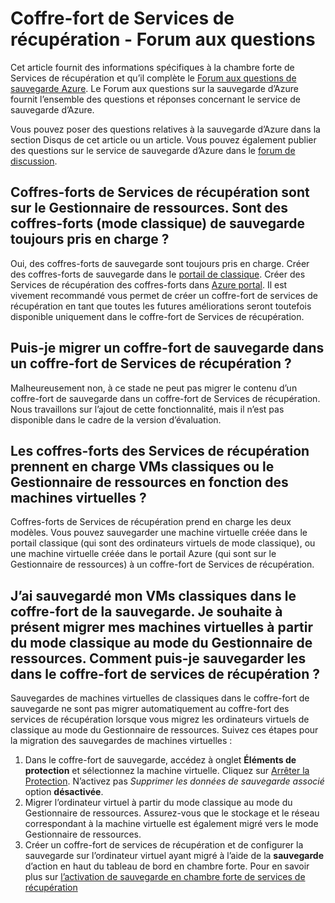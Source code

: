 <properties
   pageTitle="Services de récupération de chambre forte FAQ | Microsoft Azure"
   description="Cette version de la FAQ prend en charge la version du service de sauvegarde d’Azure. Réponses aux questions fréquemment posées sur l’agent de sauvegarde, sauvegarde et conservation, restauration, sécurité et autres questions courantes sur la solution de sauvegarde d’Azure."
   services="backup"
   documentationCenter=""
   authors="markgalioto"
   manager="jwhit"
   editor=""
   keywords="solution de sauvegarde ; service de sauvegarde"/>

<tags
   ms.service="backup"
   ms.workload="storage-backup-recovery"
     ms.tgt_pltfrm="na"
     ms.devlang="na"
     ms.topic="get-started-article"
     ms.date="10/21/2016"
     ms.author="trinadhk; markgal; jimpark;"/>

# <a name="recovery-services-vault---faq"></a>Coffre-fort de Services de récupération - Forum aux questions


Cet article fournit des informations spécifiques à la chambre forte de Services de récupération et qu’il complète le [Forum aux questions de sauvegarde Azure](backup-azure-backup-faq.md). Le Forum aux questions sur la sauvegarde d’Azure fournit l’ensemble des questions et réponses concernant le service de sauvegarde d’Azure.  

Vous pouvez poser des questions relatives à la sauvegarde d’Azure dans la section Disqus de cet article ou un article. Vous pouvez également publier des questions sur le service de sauvegarde d’Azure dans le [forum de discussion](https://social.msdn.microsoft.com/forums/azure/home?forum=windowsazureonlinebackup).

## <a name="recovery-services-vaults-are-resource-manager-based-are-backup-vaults-classic-mode-still-supported-br"></a>Coffres-forts de Services de récupération sont sur le Gestionnaire de ressources. Sont des coffres-forts (mode classique) de sauvegarde toujours pris en charge ? <br/>
Oui, des coffres-forts de sauvegarde sont toujours pris en charge. Créer des coffres-forts de sauvegarde dans le [portail de classique](https://manage.windowsazure.com). Créer des Services de récupération des coffres-forts dans [Azure portal](https://portal.azure.com). Il est vivement recommandé vous permet de créer un coffre-fort de services de récupération en tant que toutes les futures améliorations seront toutefois disponible uniquement dans le coffre-fort de Services de récupération.

## <a name="can-i-migrate-a-backup-vault-to-a-recovery-services-vault-br"></a>Puis-je migrer un coffre-fort de sauvegarde dans un coffre-fort de Services de récupération ? <br/>
Malheureusement non, à ce stade ne peut pas migrer le contenu d’un coffre-fort de sauvegarde dans un coffre-fort de Services de récupération. Nous travaillons sur l’ajout de cette fonctionnalité, mais il n’est pas disponible dans le cadre de la version d’évaluation.

## <a name="do-recovery-services-vaults-support-classic-vms-or-resource-manager-based-vms-br"></a>Les coffres-forts des Services de récupération prennent en charge VMs classiques ou le Gestionnaire de ressources en fonction des machines virtuelles ? <br/>
Coffres-forts de Services de récupération prend en charge les deux modèles.  Vous pouvez sauvegarder une machine virtuelle créée dans le portail classique (qui sont des ordinateurs virtuels de mode classique), ou une machine virtuelle créée dans le portail Azure (qui sont sur le Gestionnaire de ressources) à un coffre-fort de Services de récupération.

## <a name="i-have-backed-up-my-classic-vms-in-backup-vault-now-i-want-to-migrate-my-vms-from-classic-mode-to-resource-manager-mode--how-can-i-backup-them-in-recovery-services-vault"></a>J’ai sauvegardé mon VMs classiques dans le coffre-fort de la sauvegarde. Je souhaite à présent migrer mes machines virtuelles à partir du mode classique au mode du Gestionnaire de ressources.  Comment puis-je sauvegarder les dans le coffre-fort de services de récupération ?
Sauvegardes de machines virtuelles de classiques dans le coffre-fort de sauvegarde ne sont pas migrer automatiquement au coffre-fort des services de récupération lorsque vous migrez les ordinateurs virtuels de classique au mode du Gestionnaire de ressources. Suivez ces étapes pour la migration des sauvegardes de machines virtuelles :

1. Dans le coffre-fort de sauvegarde, accédez à onglet **Éléments de protection** et sélectionnez la machine virtuelle. Cliquez sur [Arrêter la Protection](backup-azure-manage-vms-classic.md#stop-protecting-virtual-machines). N’activez pas *Supprimer les données de sauvegarde associé* option **désactivée**.
2. Migrer l’ordinateur virtuel à partir du mode classique au mode du Gestionnaire de ressources. Assurez-vous que le stockage et le réseau correspondant à la machine virtuelle est également migré vers le mode Gestionnaire de ressources.
3. Créer un coffre-fort de services de récupération et de configurer la sauvegarde sur l’ordinateur virtuel ayant migré à l’aide de la **sauvegarde** d’action en haut du tableau de bord en chambre forte. Pour en savoir plus sur [l’activation de sauvegarde en chambre forte de services de récupération](backup-azure-vms-first-look-arm.md)
